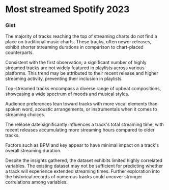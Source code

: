 # Most streamed Spotify 2023 

### Gist
The majority of tracks reaching the top of streaming charts do not find a place on traditional music charts. These tracks, often newer releases, exhibit shorter streaming durations in comparison to chart-placed counterparts.

Consistent with the first observation, a significant number of highly streamed tracks are not widely featured in playlists across various platforms. This trend may be attributed to their recent release and higher streaming activity, preventing their inclusion in playlists.

Top-streamed tracks encompass a diverse range of upbeat compositions, showcasing a wide spectrum of moods and musical styles.

Audience preferences lean toward tracks with more vocal elements than spoken word, acoustic arrangements, or instrumentals when it comes to streaming choices.

The release date significantly influences a track's total streaming time, with recent releases accumulating more streaming hours compared to older tracks.

Factors such as BPM and key appear to have minimal impact on a track's overall streaming duration.

Despite the insights gathered, the dataset exhibits limited highly correlated variables. The existing dataset may not be sufficient for predicting whether a track will experience extended streaming times. Further exploration into the historical records of numerous tracks could uncover stronger correlations among variables.





